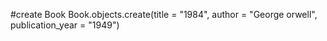 #create Book
Book.objects.create(title = "1984", author = "George orwell", publication_year = "1949")